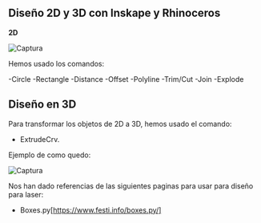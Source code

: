 
## Diseño 2D y 3D con Inskape y Rhinoceros

**2D**

![Captura](https://user-images.githubusercontent.com/38962881/192840102-810b6404-aa92-456b-b913-42a9bd616df7.PNG)

Hemos usado los comandos:

-Circle
-Rectangle
-Distance
-Offset
-Polyline
-Trim/Cut
-Join
-Explode

## Diseño en 3D

Para transformar los objetos de 2D a 3D, hemos usado el comando:

- ExtrudeCrv.

Ejemplo de como quedo:

![Captura](https://user-images.githubusercontent.com/38962881/192840897-1ee452cf-2710-40fe-9960-cb6714e805b7.PNG)


Nos han dado referencias de las siguientes paginas para usar para diseño para laser:

- Boxes.py[https://www.festi.info/boxes.py/]
